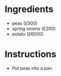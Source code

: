 # Ingredients
- peas (£500)
- spring onions (£200)
- potato (£6000)
# Instructions
- Put peas into a pan.
